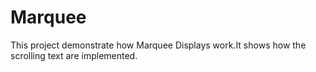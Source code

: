 # Marquee
This project demonstrate how Marquee Displays work.It  shows how the scrolling  text are implemented.
